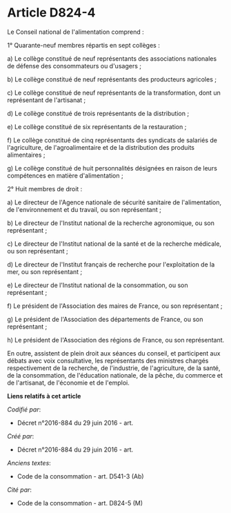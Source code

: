 # Article D824-4

Le Conseil national de l'alimentation comprend :

1° Quarante-neuf membres répartis en sept collèges :

a) Le collège constitué de neuf représentants des associations nationales de défense des consommateurs ou d'usagers ;

b) Le collège constitué de neuf représentants des producteurs agricoles ;

c) Le collège constitué de neuf représentants de la transformation, dont un représentant de l'artisanat ;

d) Le collège constitué de trois représentants de la distribution ;

e) Le collège constitué de six représentants de la restauration ;

f) Le collège constitué de cinq représentants des syndicats de salariés de l'agriculture, de l'agroalimentaire et de la
distribution des produits alimentaires ;

g) Le collège constitué de huit personnalités désignées en raison de leurs compétences en matière d'alimentation ;

2° Huit membres de droit :

a) Le directeur de l'Agence nationale de sécurité sanitaire de l'alimentation, de l'environnement et du travail, ou son
représentant ;

b) Le directeur de l'Institut national de la recherche agronomique, ou son représentant ;

c) Le directeur de l'Institut national de la santé et de la recherche médicale, ou son représentant ;

d) Le directeur de l'Institut français de recherche pour l'exploitation de la mer, ou son représentant ;

e) Le directeur de l'Institut national de la consommation, ou son représentant ;

f) Le président de l'Association des maires de France, ou son représentant ;

g) Le président de l'Association des départements de France, ou son représentant ;

h) Le président de l'Association des régions de France, ou son représentant.

En outre, assistent de plein droit aux séances du conseil, et participent aux débats avec voix consultative, les
représentants des ministres chargés respectivement de la recherche, de l'industrie, de l'agriculture, de la santé, de la
consommation, de l'éducation nationale, de la pêche, du commerce et de l'artisanat, de l'économie et de l'emploi.

**Liens relatifs à cet article**

_Codifié par_:

  - Décret n°2016-884 du 29 juin 2016 - art.

_Créé par_:

  - Décret n°2016-884 du 29 juin 2016 - art.

_Anciens textes_:

  - Code de la consommation - art. D541-3 (Ab)

_Cité par_:

  - Code de la consommation - art. D824-5 (M)
